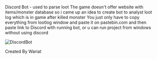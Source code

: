 Discord Bot - used to parse loot
The game doesn't offer website with items/monster database
so i came up an idea to create bot to analyst loot log which is in game after killed monster
You just only have to copy everything from lootlog window and paste it on pastebin.com
and then paste link to Discord with running bot,
or u can run project from windows without using discord

![DiscordBot](https://user-images.githubusercontent.com/54996433/119030617-6c733300-b9aa-11eb-99e4-93c5fc5a886a.png)


Created By Wariat
